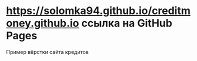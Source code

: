 # https://solomka94.github.io/creditmoney.github.io ссылка на GitHub Pages
Пример вёрстки сайта кредитов
